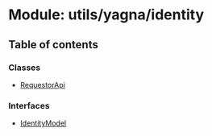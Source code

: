 # Module: utils/yagna/identity

## Table of contents

### Classes

- [RequestorApi](../classes/utils_yagna_identity.RequestorApi.md)

### Interfaces

- [IdentityModel](../interfaces/utils_yagna_identity.IdentityModel.md)
